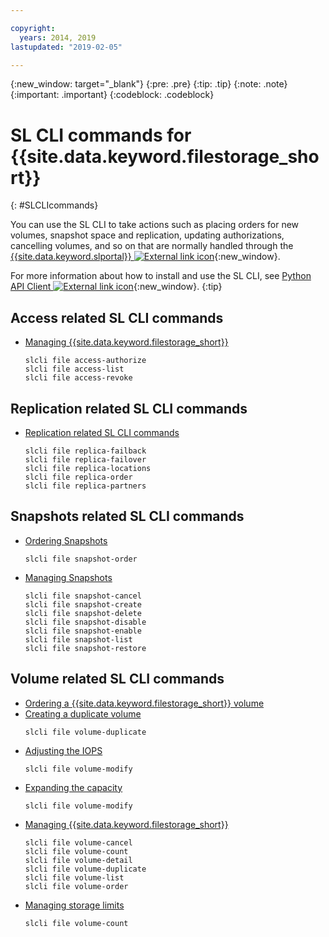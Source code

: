 ```yaml
---

copyright:
  years: 2014, 2019
lastupdated: "2019-02-05"

---
```

{:new_window: target="_blank"}
{:pre: .pre}
{:tip: .tip}
{:note: .note}
{:important: .important}
{:codeblock: .codeblock}

# SL CLI commands for {{site.data.keyword.filestorage_short}}
{: #SLCLIcommands}

You can use the SL CLI to take actions such as placing orders for new volumes, snapshot space and replication, updating authorizations, cancelling volumes, and so on that are normally handled through the [{{site.data.keyword.slportal}} ![External link icon](../../icons/launch-glyph.svg "External link icon")](https://control.softlayer.com/){:new_window}.

For more information about how to install and use the SL CLI, see [Python API Client ![External link icon](../../icons/launch-glyph.svg "External link icon")](https://softlayer-python.readthedocs.io/en/latest/cli.html){:new_window}.
{:tip}

## Access related SL CLI commands
* [Managing {{site.data.keyword.filestorage_short}}](/docs/infrastructure/FileStorage?topic=FileStorage-managingstorage)  
  ```
  slcli file access-authorize
  slcli file access-list
  slcli file access-revoke
  ```

## Replication related SL CLI commands

* [Replication related SL CLI commands](/docs/infrastructure/FileStorage?topic=FileStorage-replication#clicommands)
  ```
  slcli file replica-failback
  slcli file replica-failover
  slcli file replica-locations
  slcli file replica-order
  slcli file replica-partners
  ```

## Snapshots related SL CLI commands

* [Ordering Snapshots](/docs/infrastructure/FileStorage?topic=FileStorage-ordering-snapshots)
  ```
  slcli file snapshot-order
  ```

* [Managing Snapshots](/docs/infrastructure/FileStorage?topic=FileStorage-managingSnapshots)
  ```
  slcli file snapshot-cancel
  slcli file snapshot-create
  slcli file snapshot-delete
  slcli file snapshot-disable
  slcli file snapshot-enable
  slcli file snapshot-list
  slcli file snapshot-restore
  ```

## Volume related SL CLI commands

* [Ordering a {{site.data.keyword.filestorage_short}} volume](/docs/infrastructure/FileStorage?topic=FileStorage-orderingSLCLI)
* [Creating a duplicate volume](/docs/infrastructure/FileStorage?topic=FileStorage-duplicatevolume)
  ```
  slcli file volume-duplicate
  ```
* [Adjusting the IOPS](/docs/infrastructure/FileStorage?topic=FileStorage-adjustingIOPS#steps)
  ```
  slcli file volume-modify
  ```
* [Expanding the capacity](/docs/infrastructure/FileStorage?topic=FileStorage-expandCapacity#steps)
  ```
  slcli file volume-modify
  ```
* [Managing {{site.data.keyword.filestorage_short}}](/docs/infrastructure/FileStorage?topic=FileStorage-managingstorage)  
  ```
  slcli file volume-cancel
  slcli file volume-count
  slcli file volume-detail
  slcli file volume-duplicate
  slcli file volume-list
  slcli file volume-order
  ```
* [Managing storage limits](/docs/infrastructure/FileStorage?topic=FileStorage-managinglimits)  
  ```
  slcli file volume-count
  ```
